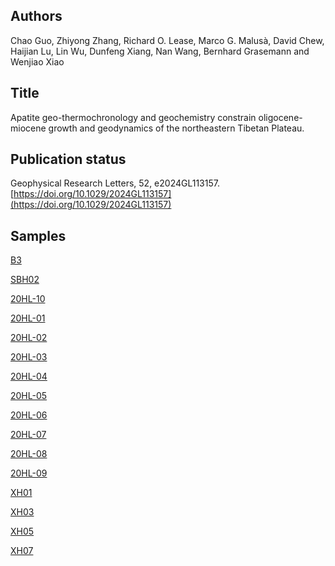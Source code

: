 ## Authors 

Chao Guo, Zhiyong Zhang, Richard O. Lease, Marco G. Malus&agrave;, David Chew, Haijian Lu, Lin Wu, Dunfeng Xiang, Nan Wang, Bernhard Grasemann and Wenjiao Xiao

## Title

Apatite geo-thermochronology and geochemistry constrain oligocene-miocene growth and geodynamics of the northeastern Tibetan Plateau.

## Publication status

Geophysical Research Letters, 52, e2024GL113157. [https://doi.org/10.1029/2024GL113157](https://doi.org/10.1029/2024GL113157)

## Samples

[B3](https://isoplotr.es.ucl.ac.uk/geochron@home/ftc/public/71/1/)

[SBH02](https://isoplotr.es.ucl.ac.uk/geochron@home/ftc/public/72/1/)

[20HL-10](https://isoplotr.es.ucl.ac.uk/geochron@home/ftc/public/70/2/)

[20HL-01](https://isoplotr.es.ucl.ac.uk/geochron@home/ftc/public/61/1/)

[20HL-02](https://isoplotr.es.ucl.ac.uk/geochron@home/ftc/public/62/1/)

[20HL-03](https://isoplotr.es.ucl.ac.uk/geochron@home/ftc/public/63/1/)

[20HL-04](https://isoplotr.es.ucl.ac.uk/geochron@home/ftc/public/64/2/)

[20HL-05](https://isoplotr.es.ucl.ac.uk/geochron@home/ftc/public/65/1/)

[20HL-06](https://isoplotr.es.ucl.ac.uk/geochron@home/ftc/public/66/1/)

[20HL-07](https://isoplotr.es.ucl.ac.uk/geochron@home/ftc/public/67/1/)

[20HL-08](https://isoplotr.es.ucl.ac.uk/geochron@home/ftc/public/68/1/)

[20HL-09](https://isoplotr.es.ucl.ac.uk/geochron@home/ftc/public/69/1/)

[XH01](https://isoplotr.es.ucl.ac.uk/geochron@home/ftc/public/73/1/)

[XH03](https://isoplotr.es.ucl.ac.uk/geochron@home/ftc/public/74/1/)

[XH05](https://isoplotr.es.ucl.ac.uk/geochron@home/ftc/public/75/1/)

[XH07](https://isoplotr.es.ucl.ac.uk/geochron@home/ftc/public/76/1/)
















